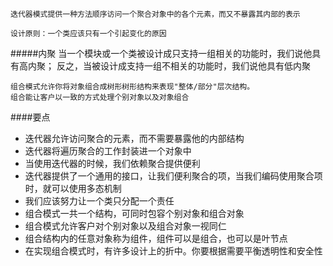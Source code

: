 ```
迭代器模式提供一种方法顺序访问一个聚合对象中的各个元素，而又不暴露其内部的表示
```

```
设计原则：一个类应该只有一个引起变化的原因
```

#####内聚
当一个模块或一个类被设计成只支持一组相关的功能时，我们说他具有高内聚；
反之，当被设计成支持一组不相关的功能时，我们说他具有低内聚

```
组合模式允许你将对象组合成树形树形结构来表现"整体/部分"层次结构。
组合能让客户以一致的方式处理个别对象以及对象组合
```


####要点
- 迭代器允许访问聚合的元素，而不需要暴露他的内部结构
- 迭代器将遍历聚合的工作封装进一个对象中
- 当使用迭代器的时候，我们依赖聚合提供便利
- 迭代器提供了一个通用的接口，让我们便利聚合的项，当我们编码使用聚合项时，就可以使用多态机制
- 我们应该努力让一个类只分配一个责任
- 组合模式一共一个结构，可同时包容个别对象和组合对象
- 组合模式允许客户对个别对象以及组合对象一视同仁
- 组合结构内的任意对象称为组件，组件可以是组合，也可以是叶节点
- 在实现组合模式时，有许多设计上的折中。你要根据需要平衡透明性和安全性